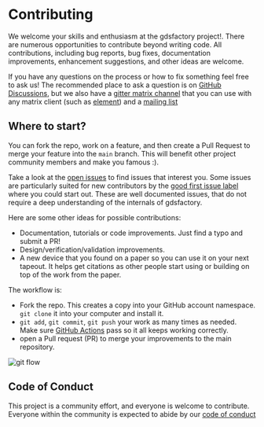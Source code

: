 # Contributing

We welcome your skills and enthusiasm at the gdsfactory project!. There are numerous opportunities to contribute beyond writing code.
All contributions, including bug reports, bug fixes, documentation improvements, enhancement suggestions, and other ideas are welcome.

If you have any questions on the process or how to fix something feel free to ask us!
The recommended place to ask a question is on [GitHub Discussions](https://github.com/gdsfactory/xarray/discussions), but we also have a [gitter matrix channel](https://matrix.to/#/#gdsfactory-dev_community:gitter.im) that you can use with any matrix client (such as [element](https://element.io/download)) and a [mailing list](https://groups.google.com/g/gdsfactory)

## Where to start?

You can fork the repo, work on a feature, and then create a Pull Request to merge your feature into the `main` branch.
This will benefit other project community members and make you famous :).

Take a look at the [open issues](https://github.com/gdsfactory/gdsfactory/issues) to find issues that interest you. Some issues are particularly suited for new contributors by the [good first issue label](https://github.com/gdsfactory/gdsfactory/labels/good_first_issue) where you could start out. These are well documented issues, that do not require a deep understanding of the internals of gdsfactory.

Here are some other ideas for possible contributions:

- Documentation, tutorials or code improvements. Just find a typo and submit a PR!
- Design/verification/validation improvements.
- A new device that you found on a paper so you can use it on your next tapeout. It helps get citations as other people start using or building on top of the work from the paper.

The workflow is:

- Fork the repo. This creates a copy into your GitHub account namespace. `git clone` it into your computer and install it.
- `git add`, `git commit`, `git push` your work as many times as needed. Make sure [GitHub Actions](https://github.com/gdsfactory/gdsfactory/actions) pass so it all keeps working correctly.
- open a Pull request (PR) to merge your improvements to the main repository.

![git flow](https://i.imgur.com/kNc40fI.png)


## Code of Conduct

This project is a community effort, and everyone is welcome to contribute. Everyone within the community is expected to abide by our [code of conduct](https://github.com/gdsfactory/gdsfactory/blob/main/docs/code_of_conduct.md)
